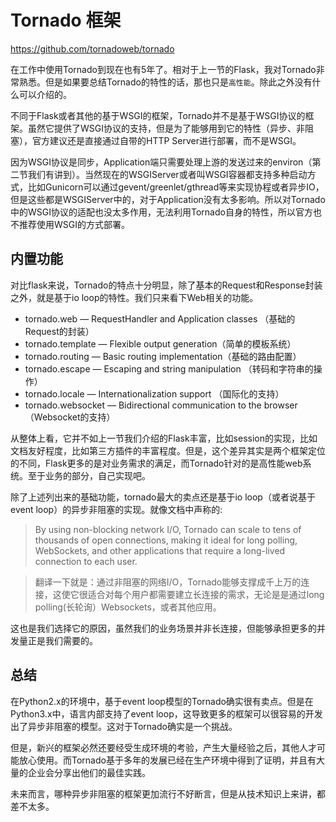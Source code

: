 # Tornado 框架

https://github.com/tornadoweb/tornado

在工作中使用Tornado到现在也有5年了。相对于上一节的Flask，我对Tornado非常熟悉。但是如果要总结Tornado的特性的话，那也只是`高性能`。除此之外没有什么可以介绍的。

不同于Flask或者其他的基于WSGI的框架，Tornado并不是基于WSGI协议的框架。虽然它提供了WSGI协议的支持，但是为了能够用到它的特性（异步、非阻塞），官方建议还是直接通过自带的HTTP Server进行部署，而不是WSGI。

因为WSGI协议是同步，Application端只需要处理上游的发送过来的environ（第二节我们有讲到）。当然现在的WSGIServer或者叫WSGI容器都支持多种启动方式，比如Gunicorn可以通过gevent/greenlet/gthread等来实现协程或者异步IO，但是这些都是WSGIServer中的，对于Application没有太多影响。所以对Tornado中的WSGI协议的适配也没太多作用，无法利用Tornado自身的特性，所以官方也不推荐使用WSGI的方式部署。


## 内置功能

对比flask来说，Tornado的特点十分明显，除了基本的Request和Response封装之外，就是基于io loop的特性。我们只来看下Web相关的功能。

* tornado.web — RequestHandler and Application classes （基础的Request的封装）
* tornado.template — Flexible output generation（简单的模板系统）
* tornado.routing — Basic routing implementation（基础的路由配置）
* tornado.escape — Escaping and string manipulation （转码和字符串的操作）
* tornado.locale — Internationalization support （国际化的支持）
* tornado.websocket — Bidirectional communication to the browser（Websocket的支持）

从整体上看，它并不如上一节我们介绍的Flask丰富，比如session的实现，比如文档友好程度，比如第三方插件的丰富程度。但是，这个差异其实是两个框架定位的不同，Flask更多的是对业务需求的满足，而Tornado针对的是高性能web系统。至于业务的部分，自己实现吧。

除了上述列出来的基础功能，tornado最大的卖点还是基于io loop（或者说基于event loop）的异步非阻塞的实现。就像文档中声称的:

> By using non-blocking network I/O, Tornado can scale to tens of thousands of open connections, making it ideal for long polling, WebSockets, and other applications that require a long-lived connection to each user.

> 翻译一下就是：通过非阻塞的网络I/O，Tornado能够支撑成千上万的连接，这使它很适合对每个用户都需要建立长连接的需求，无论是是通过long polling(长轮询）Websockets，或者其他应用。

这也是我们选择它的原因，虽然我们的业务场景并非长连接，但能够承担更多的并发量正是我们需要的。

## 总结

在Python2.x的环境中，基于event loop模型的Tornado确实很有卖点。但是在Python3.x中，语言内部支持了event loop，这导致更多的框架可以很容易的开发出了异步非阻塞的模型。这对于Tornado确实是一个挑战。

但是，新兴的框架必然还要经受生成环境的考验，产生大量经验之后，其他人才可能放心使用。而Tornado基于多年的发展已经在生产环境中得到了证明，并且有大量的企业会分享出他们的最佳实践。

未来而言，哪种异步非阻塞的框架更加流行不好断言，但是从技术知识上来讲，都差不太多。
